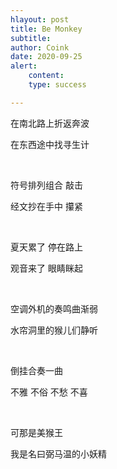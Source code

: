 ```yaml
---
hlayout: post
title: Be Monkey
subtitle: 
author: Coink
date: 2020-09-25
alert: 
    content: 
    type: success

---
```






在南北路上折返奔波

在东西途中找寻生计


&nbsp;


符号排列组合 敲击

经文抄在手中 攥紧

&nbsp;

夏天累了 停在路上

观音来了 眼睛眯起

&nbsp;

空调外机的奏鸣曲渐弱

水帘洞里的猴儿们静听

&nbsp;

倒挂合奏一曲

不雅 不俗 不愁 不喜

&nbsp;

可那是美猴王

我是名曰弼马温的小妖精

